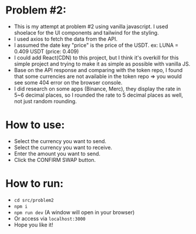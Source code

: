 # Problem #2:

- This is my attempt at problem #2 using vanilla javascript. I used shoelace for the UI components and tailwind for the styling.
- I used axios to fetch the data from the API.
- I assumed the date key "price" is the price of the USDT. ex: LUNA = 0.409 USDT (price: 0.409)
- I could add React(CDN) to this project, but I think it's overkill for this simple project and trying to make it as simple as possible with vanilla JS.
- Base on the API response and comparing with the token repo, I found that some currencies are not available in the token repo => you would see some 404 error on the browser console.
- I did research on some apps (Binance, Merc), they display the rate in 5~6 decimal places, so I rounded the rate to 5 decimal places as well, not just random rounding.

# How to use:

- Select the currency you want to send.
- Select the currency you want to receive.
- Enter the amount you want to send.
- Click the CONFIRM SWAP button.

# How to run: 

- `cd src/problem2`
- `npm i`
- `npm run dev` (A window will open in your browser)
- Or access via `localhost:3000`
- Hope you like it!